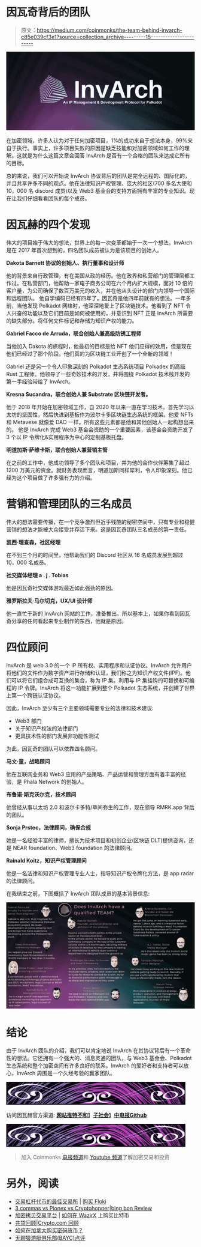 # 因瓦奇背后的团队

> 原文：<https://medium.com/coinmonks/the-team-behind-invarch-c85e039cf3e1?source=collection_archive---------15----------------------->

![](img/78049ebb729d4e12526feb74568dd08e.png)

在加密领域，许多人认为对于任何加密项目，1%的成功来自于想法本身，99%来自于执行。事实上，许多项目失败的原因是缺乏技能和对加密领域如何工作的理解。这就是为什么这篇文章会回答 InvArch 是否有一个合格的团队来达成它所有的目标。

总的来说，我们可以开始说 InvArch 协议背后的团队是完全远程的、国际化的，并且共享许多不同的观点。他在法律知识产权管理、庞大的社区(700 多名大使和 10，000 名 discord 成员)以及 Web3 基金会的支持方面拥有丰富的专业知识。现在让我们仔细看看团队的每个成员。

# 因瓦赫的四个发现

伟大的项目始于伟大的想法，世界上的每一次变革都始于一次一个想法。InvArch 是在 2017 年首次想到的，四名团队成员被认为是该项目的创始人。

**Dakota Barnett 协议的创始人、执行董事和设计师**

他的背景来自行政管理，有在美国从政的经历。他在政界和私营部门的管理层都工作过。在私营部门，他帮助一家电子商务公司在六个月内扩大规模，面对 10 倍的客户量，为公司确保了数百万美元的收入，并在他从头设计的部门内领导一个国际和远程团队。
他自学编码已经有四年了。因瓦奇是他四年前就有的想法。一年多前，当他发现 Polkadot 网络时，他深深地爱上了区块链技术。他看到了 NFT 令人兴奋的功能以及它们目前是如何被使用的，并意识到 NFT 正是 InvArch 所需要的缺失部分。将任何文件标记和存储为知识产权的能力。

**Gabriel Facco de Arruda，联合创始人兼高级防锈工程师**

当他加入 Dakota 的旅程时，他最初的目标是给 NFT 他们应得的效用，但是现在他们已经过了那个阶段。他们真的为区块链工业开创了一个全新的领域！

Gabriel 还是另一个令人印象深刻的 Polkadot 生态系统项目 Polkadex 的高级 Rust 工程师。他领导了一些奇妙技术的开发，并将围绕 Polkadot 技术栈开发的第一手经验带给了 InvArch。

**Kresna Sucandra，联合创始人兼 Substrate 区块链开发者。**

他于 2018 年开始在加密领域工作，自 2020 年以来一直在学习技术。首先学习以太坊的坚固性，然后快进到基板作为波尔卡多区块链生态系统的框架。他爱 NFTs 和 Metavese 就像爱 DAO 一样。所有这些元素都是他和其他创始人一起构想出来的。
他是 InvArch 完成 Web3 基金会资助的一个重要因素，该基金会资助开发了 3 个以 IP 令牌化&实用程序为中心的定制基板托盘。

**明道加斯·萨维卡斯，联合创始人兼营销主管**

在之前的工作中，他成功领导了多个团队和项目，并为他的合作伙伴筹集了超过 1200 万美元的资金。就财务表现而言，明道加斯同样犀利，令人印象深刻。他已经为这个项目做了许多强有力的介绍。

# **营销和管理团队的三名成员**

伟大的想法需要传播，在一个竞争激烈但近乎残酷的秘密空间中，只有专业和稳健营销的想法才能被大众接受并存活下来。这是因瓦奇团队三名成员的第一责任。

**凯西·理查森，社区经理**

在不到三个月的时间里，他帮助我们的 Discord 社区从 16 名成员发展到超过 10，000 名成员。

**社交媒体经理 a . j . Tobias**

他是因瓦奇社交媒体游戏最近如此强劲的原因。

**雅罗斯拉夫·马尔切克，UX/UI 设计师**

他一直忙于新的 InvArch 网站的工作，准备推出。所以基本上，如果你看到因瓦奇分享的任何看起来专业制作的东西，他就是原因。

# 四位顾问

InvArch 是 web 3.0 的一个 IP 所有权、实用程序和认证协议。InvArch 允许用户将他们的文件作为数字资产进行存储和认证，我们称之为知识产权文件(IPF)。他们可以将它们组合成可互换的集合，称为 IP 集。利用与 IP 集挂钩的可替换和可编程的 IP 令牌。InvArch 将这一功能扩展到整个 Polkadot 生态系统，并创建了世界上第一个跨链认证协议。

因此，InvArch 至少有三个主要领域需要专业的法律和技术建议:

*   Web3 部门
*   关于知识产权法的法律部门
*   更具技术性的部门发展非功能性测试

为此，因瓦奇的团队可以依靠四名顾问。

**马文·童，战略顾问**

他在互联网业务和 Web3 应用的产品策略、产品运营和管理方面有着丰富的经验，是 Phala Network 的创始人。

**布鲁诺·斯克沃尔克，技术顾问**

他曾经从事以太坊 2.0 和波尔卡多特/草间弥生的工作，现在领导 RMRK.app 背后的团队。

**Sonja Prstec，法律顾问，确保合规**

她是一名经验丰富的律师，擅长为技术项目和初创企业(区块链 DLT)提供咨询，还是 NEAR foundation、Web3 foundation 的法律顾问。

**Rainald Koitz，知识产权管理顾问**

他是一名法律和知识产权管理专业人士，指导知识产权令牌化方法，是 app radar 的法律顾问。

在我结束之前，下图概括了 InvArch 团队成员的基本背景信息:

![](img/efe842153056900a79607f2783681b53.png)

# 结论

由于 InvArch 团队的介绍，我们可以肯定地说 InvArch 在其协议背后有一个革命性的想法。它还拥有一个强大的、消息灵通的团队，与 Web3 基金会、Polkadot 生态系统和整个加密空间有许多良好的联系。InvArch 的爱好者和支持者可以放心，InvArch 周围是一个久经考验的赢家团队。

![](img/e80728fe9b2401467a1ac3e379dafd38.png)

访问因瓦赫官方渠道:
[**网站**](https://invarch.network/)[**推特**](https://twitter.com/InvArchNetwork)[**不和**](https://discord.gg/J5Qwcb7tbN)】[**子社会**](https://app.subsocial.network/5857)】[**中**](https://invarch.medium.com/)[**电报**](https://t.me/InvArch)[**Github**](https://github.com/Invarch)

![](img/e80728fe9b2401467a1ac3e379dafd38.png)

> 加入 Coinmonks [电报频道](https://t.me/coincodecap)和 [Youtube 频道](https://www.youtube.com/c/coinmonks/videos)了解加密交易和投资

# 另外，阅读

*   [交易杠杆代币的最佳交易所](https://coincodecap.com/leveraged-token-exchanges) | [购买 Floki](https://coincodecap.com/buy-floki-inu-token)
*   [3 commas vs Pionex vs Cryptohopper](https://coincodecap.com/3commas-vs-pionex-vs-cryptohopper)|[bing bon Review](https://coincodecap.com/bingbon-review)
*   [加密拷贝交易平台](/coinmonks/top-10-crypto-copy-trading-platforms-for-beginners-d0c37c7d698c) | [如何在 WazirX](/coinmonks/buy-bitcoin-on-wazirx-2d12b7989af1) 上购买比特币
*   [共贷回顾](https://coincodecap.com/coinloan-review)|[Crypto.com 回顾](/coinmonks/crypto-com-review-f143dca1f74c)
*   [如何在加拿大购买密码货币？](https://coincodecap.com/how-to-buy-cryptocurrency-in-canada)
*   [无聊猿游艇俱乐部(BAYC)点评](https://coincodecap.com/bored-ape-yacht-club-bayc-review)